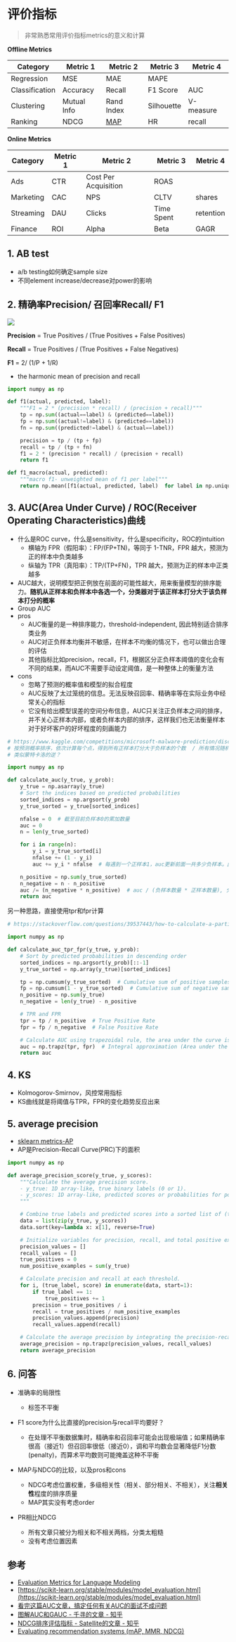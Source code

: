# 评价指标

> 非常熟悉常用评价指标metrics的意义和计算

**Offline Metrics**

| Category       | Metric 1    | Metric 2                                                                                | Metric 3   | Metric 4  |
| -------------- | ----------- |-----------------------------------------------------------------------------------------| ---------- | --------- |
| Regression     | MSE         | MAE                                                                                     | MAPE       |           |
| Classification | Accuracy    | Recall                                                                                  | F1 Score   | AUC       |
| Clustering     | Mutual Info | Rand Index                                                                              | Silhouette | V-measure |
| Ranking        | NDCG        | [MAP](https://www.kaggle.com/code/debarshichanda/understanding-mean-average-precision)  | HR         | recall    |

**Online Metrics**

| Category  | Metric 1 | Metric 2             | Metric 3   | Metric 4  |
| --------- | -------- | -------------------- | ---------- | --------- |
| Ads       | CTR      | Cost Per Acquisition | ROAS       |           |
| Marketing | CAC      | NPS                  | CLTV       | shares    |
| Streaming | DAU      | Clicks               | Time Spent | retention |
| Finance   | ROI      | Alpha                | Beta       | GAGR      |

## 1. AB test

- a/b testing如何确定sample size
- 不同element increase/decrease对power的影响

## 2. 精确率Precision/ 召回率Recall/ F1

![](../.github/assets/02ml-confusion.png)

**Precision** = True Positives / (True Positives + False Positives)

**Recall** = True Positives / (True Positives + False Negatives)

**F1** = 2/ (1/P + 1/R)

- the harmonic mean of precision and recall

```python
import numpy as np

def f1(actual, predicted, label):
    """F1 = 2 * (precision * recall) / (precision + recall)"""
    tp = np.sum((actual==label) & (predicted==label))
    fp = np.sum((actual!=label) & (predicted==label))
    fn = np.sum((predicted!=label) & (actual==label))

    precision = tp / (tp + fp)
    recall = tp / (tp + fn)
    f1 = 2 * (precision * recall) / (precision + recall)
    return f1

def f1_macro(actual, predicted):
    """macro f1- unweighted mean of f1 per label"""
    return np.mean([f1(actual, predicted, label)  for label in np.unique(actual)])
```

## 3. AUC(Area Under Curve) / ROC(Receiver Operating Characteristics)曲线

- 什么是ROC curve，什么是sensitivity，什么是specificity，ROC的intuition
  - 横轴为 FPR（假阳率）：FP/(FP+TN)，等同于 1-TNR，FPR 越大，预测为正的样本中负类越多
  - 纵轴为 TPR（真阳率）：TP/(TP+FN)，TPR 越大，预测为正的样本中正类越多
- AUC越大，说明模型把正例放在前面的可能性越大，用来衡量模型的排序能力。**随机从正样本和负样本中各选一个，分类器对于该正样本打分大于该负样本打分的概率**
- Group AUC
- pros
  - AUC衡量的是一种排序能力，threshold-independent, 因此特别适合排序类业务
  - AUC对正负样本均衡并不敏感，在样本不均衡的情况下，也可以做出合理的评估
  - 其他指标比如precision，recall，F1，根据区分正负样本阈值的变化会有不同的结果，而AUC不需要手动设定阈值，是一种整体上的衡量方法
- cons
  - 忽略了预测的概率值和模型的拟合程度
  - AUC反映了太过笼统的信息。无法反映召回率、精确率等在实际业务中经常关心的指标
  - 它没有给出模型误差的空间分布信息，AUC只关注正负样本之间的排序，并不关心正样本内部，或者负样本内部的排序，这样我们也无法衡量样本对于好坏客户的好坏程度的刻画能力

```python
# https://www.kaggle.com/competitions/microsoft-malware-prediction/discussion/76013
# 按预测概率排序，依次计算每个点，得到所有正样本打分大于负样本的个数  / 所有情况随机取一正一负总数m*n
# 类似蒙特卡洛的逆？

import numpy as np

def calculate_auc(y_true, y_prob):
    y_true = np.asarray(y_true)
    # Sort the indices based on predicted probabilities
    sorted_indices = np.argsort(y_prob)
    y_true_sorted = y_true[sorted_indices]

    nfalse = 0  # 截至目前负样本0的累加数量
    auc = 0
    n = len(y_true_sorted)

    for i in range(n):
        y_i = y_true_sorted[i]
        nfalse += (1 - y_i)
        auc += y_i * nfalse  # 每遇到一个正样本1，auc更新前面一共多少负样本。此时的数量就是每个正样本，其概率>负样本的概率的和

    n_positive = np.sum(y_true_sorted)
    n_negative = n - n_positive
    auc /= (n_negative * n_positive)  # auc / (负样本数量 * 正样本数量), 分子是每一个正样本概率大于负样本的总和
    return auc
```

另一种思路，直接使用tpr和fpr计算

```python
# https://stackoverflow.com/questions/39537443/how-to-calculate-a-partial-area-under-the-curve-auc

import numpy as np

def calculate_auc_tpr_fpr(y_true, y_prob):
    # Sort by predicted probabilities in descending order
    sorted_indices = np.argsort(y_prob)[::-1]
    y_true_sorted = np.array(y_true)[sorted_indices]

    tp = np.cumsum(y_true_sorted)  # Cumulative sum of positive samples (True Positives)
    fp = np.cumsum(1 - y_true_sorted)  # Cumulative sum of negative samples (False Positives)
    n_positive = np.sum(y_true)
    n_negative = len(y_true) - n_positive

    # TPR and FPR
    tpr = tp / n_positive  # True Positive Rate
    fpr = fp / n_negative  # False Positive Rate

    # Calculate AUC using trapezoidal rule, the area under the curve is sum of trapezoids between consecutive points
    auc = np.trapz(tpr, fpr)  # Integral approximation (Area under the ROC curve)
    return auc
```

## 4. KS

- Kolmogorov-Smirnov，风控常用指标
- KS曲线就是将阈值与TPR，FPR的变化趋势反应出来

## 5. average precision

- [sklearn metrics-AP](https://scikit-learn.org/stable/modules/generated/sklearn.metrics.average_precision_score.html)
- AP是Precision-Recall Curve(PRC)下的面积

```python
import numpy as np

def average_precision_score(y_true, y_scores):
    """Calculate the average precision score.
    - y_true: 1D array-like, true binary labels (0 or 1).
    - y_scores: 1D array-like, predicted scores or probabilities for positive class.
    """

    # Combine true labels and predicted scores into a sorted list of (true label, score) pairs.
    data = list(zip(y_true, y_scores))
    data.sort(key=lambda x: x[1], reverse=True)

    # Initialize variables for precision, recall, and total positive examples.
    precision_values = []
    recall_values = []
    true_positives = 0
    num_positive_examples = sum(y_true)

    # Calculate precision and recall at each threshold.
    for i, (true_label, score) in enumerate(data, start=1):
        if true_label == 1:
            true_positives += 1
        precision = true_positives / i
        recall = true_positives / num_positive_examples
        precision_values.append(precision)
        recall_values.append(recall)

    # Calculate the average precision by integrating the precision-recall curve.
    average_precision = np.trapz(precision_values, recall_values)
    return average_precision
```

## 6. 问答

- 准确率的局限性

  - 标签不平衡

- F1 score为什么比直接的precision与recall平均要好？

  - 在处理不平衡数据集时，精确率和召回率可能会出现极端值；如果精确率很高（接近1）但召回率很低（接近0），调和平均数会显著降低F1分数(penalty)，而算术平均数则可能掩盖这种不平衡

- MAP与NDCG的比较，以及pros和cons

  - NDCG考虑位置权重，多级相关性（相关、部分相关、不相关），关注**相关性**程度的排序质量
  - MAP其实没有考虑order

- PR相比NDCG
  - 所有文章只被分为相关和不相关两档，分类太粗糙
  - 没有考虑位置因素

## 参考

- [Evaluation Metrics for Language Modeling](https://thegradient.pub/understanding-evaluation-metrics-for-language-models/)
- [https://scikit-learn.org/stable/modules/model_evaluation.html](https://scikit-learn.org/stable/modules/model_evaluation.html)
- [看完这篇AUC文章，搞定任何有关AUC的面试不成问题](https://zhuanlan.zhihu.com/p/360765777)
- [图解AUC和GAUC - 千寻的文章 - 知乎](https://zhuanlan.zhihu.com/p/84350940)
- [NDCG排序评估指标 - Satellite的文章 - 知乎](https://zhuanlan.zhihu.com/p/448686098)
- [Evaluating recommendation systems (mAP, MMR, NDCG)](https://www.shaped.ai/blog/evaluating-recommendation-systems-map-mmr-ndcg)
